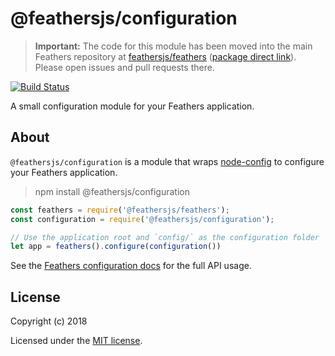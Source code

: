 # @feathersjs/configuration

> __Important:__ The code for this module has been moved into the main Feathers repository at [feathersjs/feathers](https://github.com/feathersjs/feathers) ([package direct link](https://github.com/feathersjs/feathers/tree/master/packages/configuration)). Please open issues and pull requests there.

[![Build Status](https://travis-ci.org/feathersjs/configuration.png?branch=master)](https://travis-ci.org/feathersjs/configuration)

A small configuration module for your Feathers application.

## About

`@feathersjs/configuration` is a module that wraps [node-config](https://github.com/lorenwest/node-config) to configure your Feathers application.

> npm install @feathersjs/configuration

```js
const feathers = require('@feathersjs/feathers');
const configuration = require('@feathersjs/configuration');

// Use the application root and `config/` as the configuration folder
let app = feathers().configure(configuration())
```

See the [Feathers configuration docs](https://docs.feathersjs.com/api/configuration.html) for the full API usage.

## License

Copyright (c) 2018

Licensed under the [MIT license](LICENSE).
